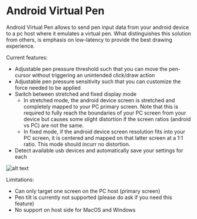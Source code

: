 # Android Virtual Pen

Android Virtual Pen allows to send pen input data from your android device to a pc host where it emulates a virtual pen.
What distinguishes this solution from others, is emphasis on low-latency to provide the best drawing experience.

Current features:

- Adjustable pen pressure threshold such that you can move the pen-cursor without triggering an unintended click/draw action
- Adjustable pen pressure sensitivity such that you can customize the force needed to be applied
- Switch between stretched and fixed display mode
  - In stretched mode, the android device screen is stretched and completely mapped to your PC primary screen. Note that this is required to fully reach the boundaries of your PC screen from your device but causes some slight distortion if the screen ratios (android vs PC) are not the same.
  - In fixed mode, if the android device screen resolution fits into your PC screen, it is centered and mapped on that latter screen at a 1:1 ratio. This mode should incurr no distortion.
- Detect available usb devices and automatically save your settings for each

![alt text](https://github.com/Mathieu-Beliveau/android-virtual-pen/blob/main/image.jpg?raw=true)

Limitations:

- Can only target one screen on the PC host (primary screen)  
- Pen tilt is currently not supported (please do ask if you need this feature)
- No support on host side for MacOS and Windows



